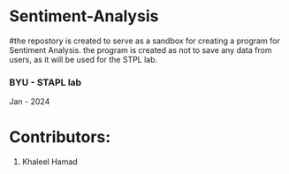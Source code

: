 # Sentiment-Analysis
#the repostory is created to serve as a sandbox for creating a program for Sentiment Analysis. the program is created as not to save any data from users, as it will be used for the STPL lab. 



### BYU - STAPL lab 
Jan - 2024 
# Contributors:
  1. Khaleel Hamad
